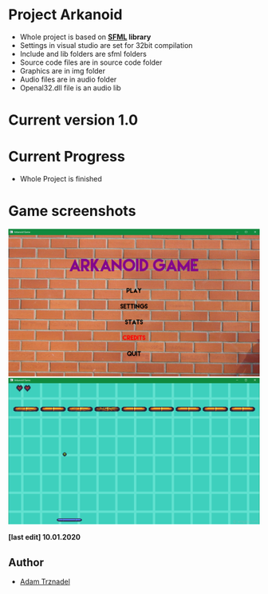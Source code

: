 # Project Arkanoid
* Whole project is based on **[SFML](https://www.sfml-dev.org/index.php) library** 
* Settings in visual studio are set for 32bit compilation
* Include and lib folders are sfml folders 
* Source code files are in source code folder
* Graphics are in img folder 
* Audio files are in audio folder
* Openal32.dll file is an audio lib
# Current version 1.0

# Current Progress
* Whole Project is finished 

# Game screenshots
![menu](./readme_files/menu.png)
![gameplay](./readme_files/gameplay.png)


**[last edit] 10.01.2020**

## Author
 * [Adam Trznadel](https://github.com/a3ondel)
